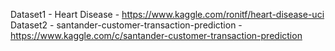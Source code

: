 Dataset1 - Heart Disease - https://www.kaggle.com/ronitf/heart-disease-uci
Dataset2 - santander-customer-transaction-prediction - https://www.kaggle.com/c/santander-customer-transaction-prediction
